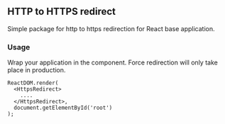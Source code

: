 ## HTTP to HTTPS redirect

Simple package for http to https redirection for React base application.

### Usage

Wrap your application in the component.
Force redirection will only take place in production. 

```
ReactDOM.render(
  <HttpsRedirect>
    ....
  </HttpsRedirect>,
  document.getElementById('root')
);
```

